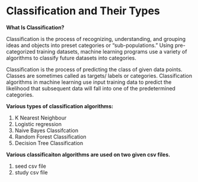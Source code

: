 # Classification and Their Types

__What Is Classification?__

Classification is the process of recognizing, understanding, and grouping ideas and objects into preset categories or “sub-populations.” Using pre-categorized training datasets, machine learning programs use a variety of algorithms to classify future datasets into categories.

Classification is the process of predicting the class of given data points. Classes are sometimes called as targets/ labels or categories. Classification algorithms in machine learning use input training data to predict the likelihood that subsequent data will fall into one of the predetermined categories.

__Various types of classification algorithms:__

1) K Nearest Neighbour
2) Logistic regression
3) Naive Bayes Classifcation
4) Random Forest Classification
5) Decision Tree Classification

__Various classificaiton algorithms are used on two given csv files.__

1) seed csv file
2) study csv file



